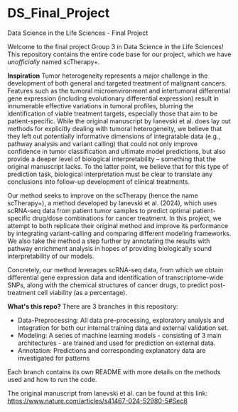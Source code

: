 # DS_Final_Project
Data Science in the Life Sciences - Final Project

Welcome to the final project Group 3 in Data Science in the Life Sciences! This repository contains the entire code base for our project, which we have _unofficially_ named scTherapy+. 

**Inspiration**
Tumor heterogeneity represents a major challenge in the development of both general and targeted treatment of malignant cancers. Features such as the tumoral microenvironment and intertumoral differential gene expression (including evolutionary differential expression) result in innumerable effective variations in tumoral profiles, blurring the identification of viable treatment targets, especially those that aim to be patient-specific. While the original manuscript by Ianevski et al. does lay out methods for explicitly dealing with tumoral heterogeneity, we believe that they left out potentially informative dimensions of integratable data (e.g., pathway analysis and variant calling) that could not only improve confidence in tumor classification and ultimate model predictions, but also provide a deeper level of biological interpretability – something that the original manuscript lacks. To the latter point, we believe that for this type of prediction task, biological interpretation must be clear to translate any conclusions into follow-up development of clinical treatments. 

Our method seeks to improve on the scTherapy (hence the name scTherapy+), a method developed by Ianevski et al. (2024), which uses scRNA-seq data from patient tumor samples to predict optimal patient-specific drug/dose combinations for cancer treatment. In this project, we attempt to both replicate their original method and improve its performance by integrating variant-calling and comparing different modeling frameworks. We also take the method a step further by annotating the results with pathway enrichment analysis in hopes of providing biologically sound interpretability of our models. 

Concretely, our method leverages scRNA-seq data, from which we obtain differential gene expression data and identification of transcriptome-wide SNPs, along with the chemical structures of cancer drugs, to predict post-treatment cell viability (as a percentage). 

**What's this repo?**
There are 3 branches in this repository:

- Data-Preprocessing: All data pre-processing, exploratory analysis and integration for both our internal training data and external validation set. 
- Modeling: A series of machine learning models - consisting of 3 main architectures - are trained and used for prediction on external data.
- Annotation: Predictions and corresponding explanatory data are investigated for patterns

Each branch contains its own README with more details on the methods used and how to run the code. 

The original manuscript from Ianevski et al. can be found at this link: https://www.nature.com/articles/s41467-024-52980-5#Sec8 
